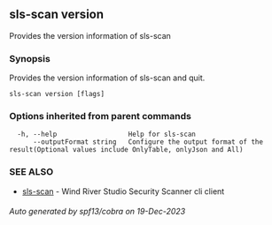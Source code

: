 ## sls-scan version

Provides the version information of sls-scan

### Synopsis

Provides the version information of sls-scan and quit.

```
sls-scan version [flags]
```

### Options inherited from parent commands

```
  -h, --help                  Help for sls-scan
      --outputFormat string   Configure the output format of the result(Optional values include OnlyTable, onlyJson and All)
```

### SEE ALSO

* [sls-scan](sls-scan.md)	 - Wind River Studio Security Scanner cli client

###### Auto generated by spf13/cobra on 19-Dec-2023
